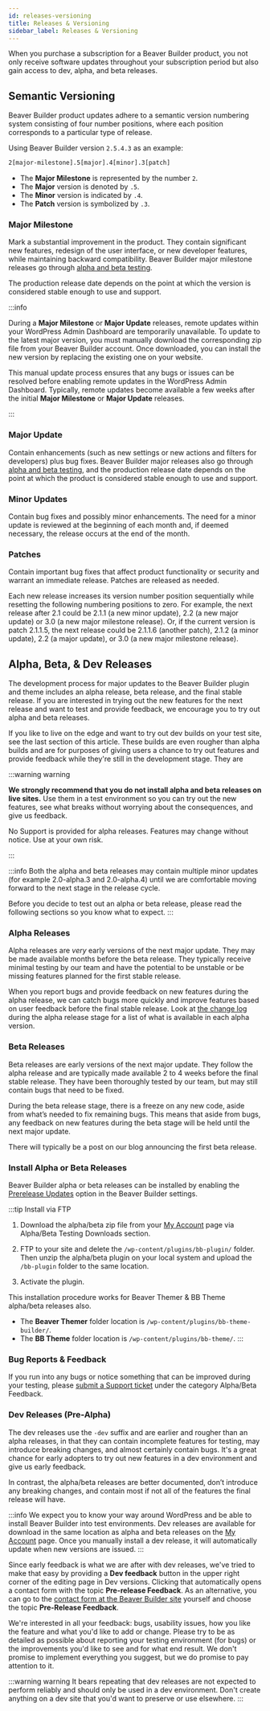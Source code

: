 ```yaml
---
id: releases-versioning
title: Releases & Versioning
sidebar_label: Releases & Versioning
---
```


When you purchase a subscription for a Beaver Builder product, you not only receive software updates throughout your subscription period but also gain access to dev, alpha, and beta releases.

## Semantic Versioning

Beaver Builder product updates adhere to a semantic version numbering system consisting of four number positions, where each position corresponds to a particular type of release.

Using Beaver Builder version `2.5.4.3` as an example:

```bash
2[major-milestone].5[major].4[minor].3[patch]
```

* The **Major Milestone** is represented by the number `2`.
* The **Major** version is denoted by `.5`.
* The **Minor** version is indicated by `.4`.
* The **Patch** version is symbolized by `.3`.

### Major Milestone

Mark a substantial improvement in the product. They contain significant new features, redesign of the user interface, or new developer features, while maintaining backward compatibility. Beaver Builder major milestone releases go through [alpha and beta testing](#alpha-beta--dev-releases).

The production release date depends on the point at which the version is considered stable enough to use and support.

:::info

During a **Major Milestone** or **Major Update** releases, remote updates within your WordPress Admin Dashboard are temporarily unavailable. To update to the latest major version, you must manually download the corresponding zip file from your Beaver Builder account. Once downloaded, you can install the new version by replacing the existing one on your website.

This manual update process ensures that any bugs or issues can be resolved before enabling remote updates in the WordPress Admin Dashboard. Typically, remote updates become available a few weeks after the initial **Major Milestone** or **Major Update** releases.

:::

### Major Update

Contain enhancements (such as new settings or new actions and filters for developers) plus bug fixes. Beaver Builder major releases also go through [alpha and beta testing](/general/alpha-and-beta-releases.md), and the production release date depends on the point at which the product is considered stable enough to use and support.

### Minor Updates

Contain bug fixes and possibly minor enhancements. The need for a minor update is reviewed at the beginning of each month and, if deemed necessary, the release occurs at the end of the month.

### Patches

Contain important bug fixes that affect product functionality or security and warrant an immediate release. Patches are released as needed.

Each new release increases its version number position sequentially while
resetting the following numbering positions to zero. For example, the next
release after 2.1 could be 2.1.1 (a new minor update), 2.2 (a new major update) or 3.0 (a new major milestone release). Or, if the current version is patch 2.1.1.5, the next release could be 2.1.1.6 (another patch), 2.1.2 (a
minor update), 2.2 (a major update), or 3.0 (a new major milestone release).

## Alpha, Beta, & Dev Releases

The development process for major updates to the Beaver Builder plugin and theme includes an alpha release, beta release, and the final stable release. If you are interested in trying out the new features for the next release and want to test and provide feedback, we encourage you to try out alpha and beta releases.

If you like to live on the edge and want to try out dev builds on your test site, see the last section of this article. These builds are even rougher than alpha builds and are for purposes of giving users a chance to try out features and provide feedback while they're still in the development stage. They are

:::warning warning

**We strongly recommend that you do not install alpha and beta releases on live sites.** Use them in a test environment so you can try out the new features, see what breaks without worrying about the consequences, and give us feedback.

No Support is provided for alpha releases. Features may change without notice. Use at your own risk.

:::

:::info
Both the alpha and beta releases may contain multiple minor updates (for example 2.0-alpha.3 and 2.0-alpha.4) until we are comfortable moving forward to the next stage in the release cycle.

Before you decide to test out an alpha or beta release, please read the following sections so you know what to expect.
:::

### Alpha Releases

Alpha releases are *very* early versions of the next major update. They may be made available months before the beta release. They typically receive minimal testing by our team and have the potential to be unstable or be missing features planned for the first stable release.

When you report bugs and provide feedback on new features during the alpha release, we can catch bugs more quickly and improve features based on user feedback before the final stable release. Look at [the change log](https://www.wpbeaverbuilder.com/change-logs/) during the alpha release stage for a list of what is available in each alpha version.

### Beta Releases

Beta releases are early versions of the next major update. They follow the alpha release and are typically made available 2 to 4 weeks before the final stable release. They have been thoroughly tested by our team, but may still contain bugs that need to be fixed.

During the beta release stage, there is a freeze on any new code, aside from what’s needed to fix remaining bugs. This means that aside from bugs, any feedback on new features during the beta stage will be held until the next major update.

There will typically be a post on our blog announcing the first beta release.

### Install Alpha or Beta Releases

Beaver Builder alpha or beta releases can be installed by enabling the [Prerelease Updates](settings/tools.md#prerelease-updates) option in the Beaver Builder settings.

:::tip Install via FTP
1. Download the alpha/beta zip file from your [My Account](https://www.wpbeaverbuilder.com/my-account/) page via Alpha/Beta Testing Downloads section.

2. FTP to your site and delete the `/wp-content/plugins/bb-plugin/` folder. Then unzip the alpha/beta plugin on your local system and upload the `/bb-plugin` folder to the same location.  

3. Activate the plugin.

This installation procedure works for Beaver Themer & BB Theme alpha/beta releases also.

* The **Beaver Themer** folder location is `/wp-content/plugins/bb-theme-builder/`.
* The **BB Theme** folder location is `/wp-content/plugins/bb-theme/`.
:::

### Bug Reports & Feedback

If you run into any bugs or notice something that can be improved during your testing, please [submit a Support ticket](https://www.wpbeaverbuilder.com/beaver-builder-support/) under the category Alpha/Beta Feedback.

### Dev Releases (Pre-Alpha)

The dev releases use the `-dev` suffix and are earlier and rougher than an alpha releases, in that they can contain incomplete features for testing, may introduce breaking changes, and almost certainly contain bugs. It's a great chance for early adopters to try out new features in a dev environment and give us early feedback. 

In contrast, the alpha/beta releases are better documented, don’t introduce any breaking changes, and contain most if not all of the features the final release will have.

:::info
We expect you to know your way around WordPress and be able to install Beaver Builder into test environments. Dev releases are available for download in the same location as alpha and beta releases on the [My Account](https://www.wpbeaverbuilder.com/my-account/) page. Once you manually install a dev release, it will automatically update when new versions are issued.
:::

Since early feedback is what we are after with dev releases, we've tried to make that easy by providing a **Dev feedback** button in the upper right corner of the editing page in Dev versions. Clicking that automatically opens a contact form with the topic **Pre-release Feedback**. As an alternative, you can go to the [contact form at the Beaver Builder site](https://www.wpbeaverbuilder.com/contact/) yourself and choose the topic **Pre-Release Feedback**.

We're interested in all your feedback: bugs, usability issues, how you like the feature and what you'd like to add or change. Please try to be as detailed as possible about reporting your testing environment (for bugs) or the improvements you'd like to see and for what end result. We don't promise to implement everything you suggest, but we do promise to pay attention to it.

:::warning warning
It bears repeating that dev releases are not expected to perform reliably and should only be used in a dev environment. Don't create anything on a dev site that you'd want to preserve or use elsewhere.
:::

